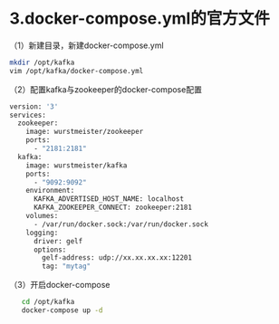 # 3.docker-compose.yml的官方文件

（1）新建目录，新建docker-compose.yml

```bash
mkdir /opt/kafka
vim /opt/kafka/docker-compose.yml
```

（2）配置kafka与zookeeper的docker-compose配置

```bash
version: '3'
services:
  zookeeper:
    image: wurstmeister/zookeeper
    ports:
      - "2181:2181"
  kafka:
    image: wurstmeister/kafka
    ports:
      - "9092:9092"
    environment:
      KAFKA_ADVERTISED_HOST_NAME: localhost
      KAFKA_ZOOKEEPER_CONNECT: zookeeper:2181
    volumes:
      - /var/run/docker.sock:/var/run/docker.sock
    logging:
      driver: gelf
      options:
        gelf-address: udp://xx.xx.xx.xx:12201
        tag: "mytag"      
```

（3）开启docker-compose

```bash
   cd /opt/kafka
   docker-compose up -d
```